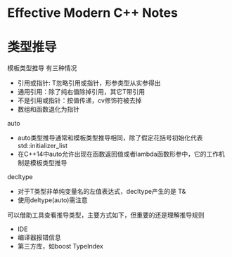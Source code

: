 # Effective Modern C++ Notes

# 类型推导
模板类型推导
有三种情况
- 引用或指针: T忽略引用或指针，形参类型从实参得出
- 通用引用：除了纯右值除掉引用，其它T带引用
- 不是引用或指针：按值传递，cv修饰符被去掉
- 数组和函数退化为指针

auto
- auto类型推导通常和模板类型推导相同，除了假定花括号初始化代表std::initializer_list
- 在C++14中auto允许出现在函数返回值或者lambda函数形参中，它的工作机制是模板类型推导

decltype
- 对于T类型非单纯变量名的左值表达式，decltype产生的是 T&
- 使用deltype(auto)需注意

可以借助工具查看推导类型，主要方式如下，但重要的还是理解推导规则  
- IDE
- 编译器报错信息
- 第三方库，如boost TypeIndex